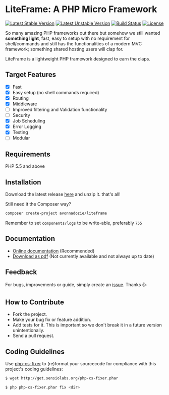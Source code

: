 # LiteFrame: A PHP Micro Framework
[![Latest Stable Version](https://poser.pugx.org/avonnadozie/liteframe/v/stable)](https://packagist.org/packages/avonnadozie/liteframe)
[![Latest Unstable Version](https://poser.pugx.org/avonnadozie/liteframe/v/unstable)](https://packagist.org/packages/avonnadozie/liteframe)
[![Build Status](https://travis-ci.org/AVONnadozie/LiteFrame.svg?branch=master)](https://travis-ci.org/AVONnadozie/LiteFrame)
[![License](https://poser.pugx.org/avonnadozie/liteframe/license)](https://packagist.org/packages/avonnadozie/liteframe)

So many amazing PHP frameworks out there but somehow we still wanted **something light**, fast, easy to setup with no requirement for shell/commands and still has the functionalities of a modern MVC framework; something shared hosting users will clap for.

LiteFrame is a lightweight PHP framework designed to earn the claps.

## Target Features
- [x] Fast
- [x] Easy setup (no shell commands required)
- [x] Routing
- [x] Middleware
- [ ] Improved filtering and Validation functionality
- [ ] Security
- [x] Job Scheduling
- [x] Error Logging
- [x] Testing
- [ ] Modular

## Requirements
PHP 5.5 and above

## Installation
Download the latest release [here](https://github.com/AVONnadozie/LiteFrame/releases) and unzip it. that's all!

Still need it the Composer way?

```bash
composer create-project avonnadozie/liteframe
```

Remember to set `components/logs` to be write-able, preferably `755`

## Documentation
* [Online documentation](https://avonnadozie.github.io/LiteFrame/) (Recommended)
* [Download as pdf](#) (Not currently available and not always up to date)

## Feedback
For bugs, improvements or guide, simply create an [issue](https://github.com/AVONnadozie/LiteFrame/issues). Thanks 👍

## How to Contribute
* Fork the project.
* Make your bug fix or feature addition.
* Add tests for it. This is important so we don't break it in a future version unintentionally.
* Send a pull request.

## Coding Guidelines
Use [php-cs-fixer](https://github.com/FriendsOfPHP/PHP-CS-Fixer) to (re)format your sourcecode for compliance with this project's coding guidelines:

```bash
$ wget http://get.sensiolabs.org/php-cs-fixer.phar

$ php php-cs-fixer.phar fix <dir>
```
